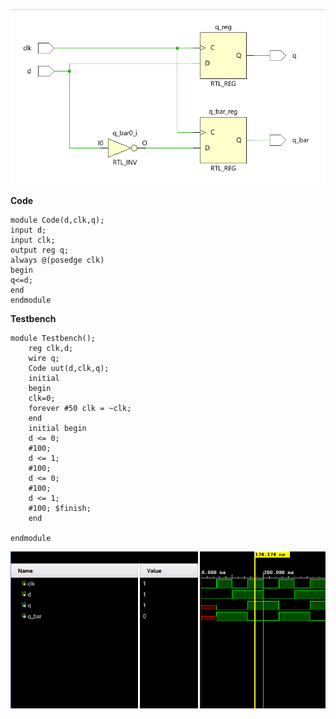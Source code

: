 ![Schematic](./images/dsche.png)

**Code**

```
module Code(d,clk,q);
input d;
input clk;
output reg q;
always @(posedge clk)
begin 
q<=d;
end
endmodule
```

**Testbench**

```
module Testbench();
    reg clk,d;
    wire q;
    Code uut(d,clk,q);
    initial
    begin
    clk=0;
    forever #50 clk = ~clk;
    end
    initial begin
    d <= 0;
    #100;
    d <= 1;
    #100;
    d <= 0;
    #100;
    d <= 1;
    #100; $finish;
    end

endmodule
```
![Schematic](./images/dT.png)
